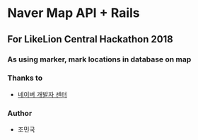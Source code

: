 # Naver Map API + Rails
## For LikeLion Central Hackathon 2018
### As using marker, mark locations in database on map

### Thanks to
* [네이버 개발자 센터](https://developers.naver.com/main/)

### Author
* 조민국